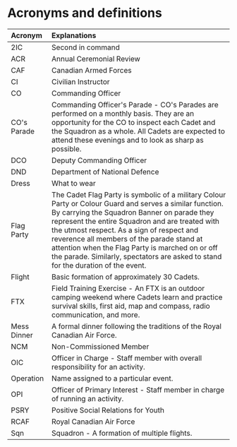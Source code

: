 # Acronyms and definitions

| Acronym | Explanations |
| :--- | :--- |
| 2IC | Second in command |
| ACR | Annual Ceremonial Review |
| CAF | Canadian Armed Forces |
| CI | Civilian Instructor |
| CO | Commanding Officer |
| CO's Parade | Commanding Officer's Parade - CO's Parades are performed on a monthly basis. They are an opportunity for the CO to inspect each Cadet and the Squadron as a whole. All Cadets are expected to attend these evenings and to look as sharp as possible.  |
| DCO | Deputy Commanding Officer |
| DND | Department of National Defence |
| Dress | What to wear |
| Flag Party | The Cadet Flag Party is symbolic of a military Colour Party or Colour Guard and serves a similar function. By carrying the Squadron Banner on parade they represent the entire Squadron and are treated with the utmost respect. As a sign of respect and reverence all members of the parade stand at attention when the Flag Party is marched on or off the parade. Similarly, spectators are asked to stand for the duration of the event. |
| Flight | Basic formation of approximately 30 Cadets. |
| FTX | Field Training Exercise - An FTX is an outdoor camping weekend where Cadets learn and practice survival skills, first aid, map and compass, radio communication, and more. |
| Mess Dinner | A formal dinner following the traditions of the Royal Canadian Air Force. |
| NCM | Non-Commissioned Member |
| OIC | Officer in Charge - Staff member with overall responsibility for an activity. |
| Operation | Name assigned to a particular event. |
| OPI | Officer of Primary Interest - Staff member in charge of running an activity. |
| PSRY | Positive Social Relations for Youth |
| RCAF | Royal Canadian Air Force |
| Sqn | Squadron - A formation of multiple flights. |

